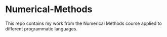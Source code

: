 # Numerical-Methods
This repo contains my work from the Numerical Methods course applied to different programmatic languages.
